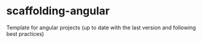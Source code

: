 # scaffolding-angular
Template for angular projects (up to date with the last version and following best practices)
